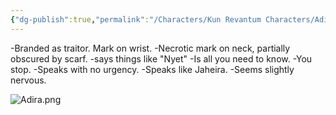 ```yaml
---
{"dg-publish":true,"permalink":"/Characters/Kun Revantum Characters/Adira/"}
---
```


-Branded as traitor. Mark on wrist.
-Necrotic mark on neck, partially obscured by scarf.
-says things like "Nyet"
-Is all you need to know.
-You stop.
-Speaks with no urgency.
-Speaks like Jaheira.
-Seems slightly nervous.

![Adira.png](/img/user/Z.Obsidian/Files/Attachments/Adira.png)